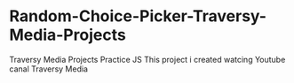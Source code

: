 # Random-Choice-Picker-Traversy-Media-Projects
Traversy Media Projects
Practice JS
This project i created watcing Youtube canal Traversy Media

